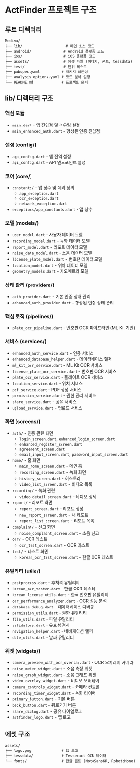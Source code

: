 # ActFinder 프로젝트 구조

## 루트 디렉터리
```
Medivu/
├── lib/                    # 메인 소스 코드
├── android/               # Android 플랫폼 코드
├── ios/                   # iOS 플랫폼 코드
├── assets/                # 에셋 파일 (이미지, 폰트, tessdata)
├── test/                  # 단위 테스트
├── pubspec.yaml          # 패키지 의존성
├── analysis_options.yaml # 코드 분석 설정
└── README.md             # 프로젝트 문서
```

## lib/ 디렉터리 구조

### 핵심 모듈
- `main.dart` - 앱 진입점 및 라우팅 설정
- `main_enhanced_auth.dart` - 향상된 인증 진입점

### 설정 (config/)
- `app_config.dart` - 앱 전역 설정
- `api_config.dart` - API 엔드포인트 설정

### 코어 (core/)
- `constants/` - 앱 상수 및 예외 정의
  - `app_exception.dart`
  - `ocr_exception.dart`
  - `network_exception.dart`
- `exceptions/app_constants.dart` - 앱 상수

### 모델 (models/)
- `user_model.dart` - 사용자 데이터 모델
- `recording_model.dart` - 녹화 데이터 모델
- `report_model.dart` - 리포트 데이터 모델
- `noise_data_model.dart` - 소음 데이터 모델
- `license_plate_model.dart` - 번호판 데이터 모델
- `location_model.dart` - 위치 데이터 모델
- `geometry_models.dart` - 지오메트리 모델

### 상태 관리 (providers/)
- `auth_provider.dart` - 기본 인증 상태 관리
- `enhanced_auth_provider.dart` - 향상된 인증 상태 관리

### 핵심 로직 (pipelines/)
- `plate_ocr_pipeline.dart` - 번호판 OCR 파이프라인 (ML Kit 기반)

### 서비스 (services/)
- `enhanced_auth_service.dart` - 인증 서비스
- `enhanced_database_helper.dart` - 데이터베이스 헬퍼
- `ml_kit_ocr_service.dart` - ML Kit OCR 서비스
- `license_plate_ocr_service.dart` - 번호판 OCR 서비스
- `plate_ocr_service.dart` - 플레이트 OCR 서비스
- `location_service.dart` - 위치 서비스
- `pdf_service.dart` - PDF 생성 서비스
- `permission_service.dart` - 권한 관리 서비스
- `share_service.dart` - 공유 서비스
- `upload_service.dart` - 업로드 서비스

### 화면 (screens/)
- `auth/` - 인증 관련 화면
  - `login_screen.dart`, `enhanced_login_screen.dart`
  - `enhanced_register_screen.dart`
  - `agreement_screen.dart`
  - `email_input_screen.dart`, `password_input_screen.dart`
- `home/` - 홈 화면
  - `main_home_screen.dart` - 메인 홈
  - `recording_screen.dart` - 녹화 화면
  - `history_screen.dart` - 히스토리
  - `video_list_screen.dart` - 비디오 목록
- `recording/` - 녹화 관련
  - `video_detail_screen.dart` - 비디오 상세
- `report/` - 리포트 화면
  - `report_screen.dart` - 리포트 생성
  - `new_report_screen.dart` - 새 리포트
  - `report_list_screen.dart` - 리포트 목록
- `complaint/` - 신고 화면
  - `noise_complaint_screen.dart` - 소음 신고
- `ocr/` - OCR 테스트
  - `ocr_test_screen.dart` - OCR 테스트
- `test/` - 테스트 화면
  - `korean_ocr_test_screen.dart` - 한글 OCR 테스트

### 유틸리티 (utils/)
- `postprocess.dart` - 후처리 유틸리티
- `korean_ocr_tester.dart` - 한글 OCR 테스터
- `korean_license_utils.dart` - 한국 번호판 유틸리티
- `ocr_performance_analyzer.dart` - OCR 성능 분석
- `database_debug.dart` - 데이터베이스 디버깅
- `permission_utils.dart` - 권한 유틸리티
- `file_utils.dart` - 파일 유틸리티
- `validators.dart` - 유효성 검사
- `navigation_helper.dart` - 네비게이션 헬퍼
- `date_utils.dart` - 날짜 유틸리티

### 위젯 (widgets/)
- `camera_preview_with_ocr_overlay.dart` - OCR 오버레이 카메라
- `noise_meter_widget.dart` - 소음 측정 위젯
- `noise_graph_widget.dart` - 소음 그래프 위젯
- `video_overlay_widget.dart` - 비디오 오버레이
- `camera_controls_widget.dart` - 카메라 컨트롤
- `recording_timer_widget.dart` - 녹화 타이머
- `primary_button.dart` - 기본 버튼
- `back_button.dart` - 뒤로가기 버튼
- `share_dialog.dart` - 공유 다이얼로그
- `actfinder_logo.dart` - 앱 로고

## 에셋 구조
```
assets/
├── logo.png              # 앱 로고
├── tessdata/             # Tesseract OCR 데이터
└── fonts/                # 한글 폰트 (NotoSansKR, RobotoMono)
```